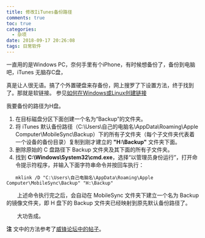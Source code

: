 ```yaml
---
title: 修改IiTunes备份路径
comments: true
toc: true
categories:
  - 杂项
date: 2018-09-17 20:26:08
tags: 日常软件
---
```


  一直用的是Windows PC，奈何手里有个iPhone，有时候想备份了，备份到电脑吧，iTunes 无脑存C盘，

  真是让人很无语。搞了个外置硬盘来存备份，网上搜罗了下设置方法，终于找到了。那就是软链接。
参见[如何在Windows或Linux创建链接](https://www.howtogeek.com/howto/16226/complete-guide-to-symbolic-links-symlinks-on-windows-or-linux/)

我要备份的路径为H盘。

1. 在目标磁盘分区下面创建一个名为“Backup”的文件夹。
2. 将 iTunes 默认备份路径（C:\Users\自己的电脑名\AppData\Roaming\Apple Computer\MobileSync\Backup）下的所有子文件夹（每个子文件夹代表着一个设备的备份目录）复制到刚才建立的 __"H:\Backup"__ 文件夹下面。
3. 删除原始的 C 盘路径下 Backup 文件夹及其下面的所有子文件夹。
4. 找到 __C:\Windows\System32\cmd.exe__，选择“以管理员身份运行”，打开命令提示符程序，并输入下面字符串命令并按回车执行：
```shell
　　mklink /D "C:\Users\自己电脑名\AppData\Roaming\Apple Computer\MobileSync\Backup" "H:\Backup"
```

　　上述命令执行完之后，会自动在 MobileSync 文件夹下建立一个名为 Backup 的镜像文件夹，即 H 盘下的 Backup 文件夹已经映射到原先默认备份路径了。

　　大功告成。

**注** 文中的方法参考了[威锋论坛中的帖子](https://bbs.feng.com/mobile-news-read-0-684174.html)。

